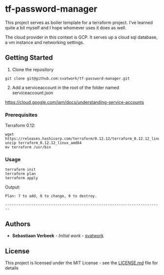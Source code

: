 # tf-password-manager

This project serves as boiler template for a terraform project. I've learned quite a bit myself and I hope whomever uses it does as well.

The cloud provider in this context is GCP. It serves up a cloud sql database, a vm instance and networking settings. 

## Getting Started

1. Clone the repository

```
git clone git@github.com:svatwork/tf-password-manager.git
```

2. Add a serviceaccount in the root of the folder named serviceaccount.json

https://cloud.google.com/iam/docs/understanding-service-accounts


### Prerequisites

Terraform 0.12: 

```
wget https://releases.hashicorp.com/terraform/0.12.12/terraform_0.12.12_linux_amd64.zip
unzip terraform_0.12.12_linux_amd64
mv terraform /usr/bin
```

### Usage


```
terraform init
terraform plan
terraform apply
```
Output:
```
Plan: 7 to add, 0 to change, 0 to destroy.

------------------------------------------------------------------------
```

## Authors

* **Sebastiaan Verbeek** - *Initial work* - [svatwork](https://github.com/svatwork)

## License

This project is licensed under the MIT License - see the [LICENSE.md](LICENSE.md) file for details

